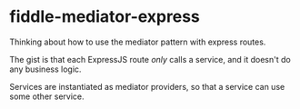 # fiddle-mediator-express

Thinking about how to use the mediator pattern with express routes.

The gist is that each ExpressJS route *only* calls a service, and
it doesn't do any business logic.

Services are instantiated as mediator providers, so that a service
can use some other service.
